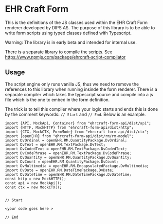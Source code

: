 # EHR Craft Form

This is the definitions of the JS classes used within the EHR Craft Form renderer developed by DIPS AS. The purpose of this library is to be able to write form scripts using typed classes defined with Typescript.

Warning: The library is in early beta and intended for internal use.

There is a separate library to compile the scripts. See https://www.npmjs.com/package/ehrcraft-script-compilator

## Usage

The script engine only runs vanilla JS, thus we need to remove the references to this library when running insinde the form renderer. There is a separate compiler which takes the typescript source and compile into a js file which is the one to embed in the form definition.

The trick is to tell this compiler where your logic starts and ends this is done by the comment keywords: `// Start` and `// End`. Below is an example.

```
import {API, MockApi, Container} from "ehrcraft-form-api/dist/api";
import {HTTP, MockHTTP} from "ehrcraft-form-api/dist/http";
import {CTX, MockCTX, FormMode} from "ehrcraft-form-api/dist/ctx";
import {openEHR} from "ehrcraft-form-api/dist/rm/rm-model";
import DvOrdinal = openEHR.RM.QuantityPackage.DvOrdinal;
import DvText = openEHR.RM.TextPackage.DvText;
import DvCodedText = openEHR.RM.TextPackage.DvCodedText;
import DvCodePhrase = openEHR.RM.TextPackage.DvCodePhrase;
import DvQuantity = openEHR.RM.QuantityPackage.DvQuantity;
import DvCount = openEHR.RM.QuantityPackage.DvCount;
import DvMultimedia = openEHR.RM.EncapsulatedPackage.DvMultimedia;
import DvDate = openEHR.RM.DateTimePackage.DvDate;
import DvDateTime = openEHR.RM.DateTimePackage.DvDateTime;
const http = new MockHTTP();
const api = new MockApi();
const ctx = new MockCTX();


// Start

<your code goes here >

// End

```

